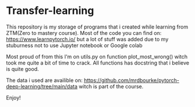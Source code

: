 # Transfer-learning
This repository is my storage of programs that i created while learning from ZTM(Zero to mastery course). 
Most of the code you can find on: https://www.learnpytorch.io/ but a lot of stuff was added due to my stuburness not to use Jupyter notebook or Google colab

Most proud of from this I'm on utils.py  on function plot_most_wrong() witch took me quite a bit of time to crack. 
All functions has docstring that i believe is quite good. 

The data i used are availible on: https://github.com/mrdbourke/pytorch-deep-learning/tree/main/data witch is part of the course. 

Enjoy!
